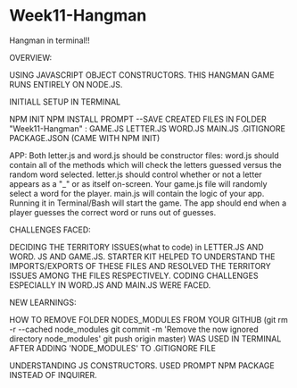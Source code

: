 # Week11-Hangman
Hangman in terminal!!

OVERVIEW:

USING JAVASCRIPT OBJECT CONSTRUCTORS.
THIS HANGMAN GAME RUNS ENTIRELY ON NODE.JS.

INITIALL SETUP IN TERMINAL

NPM INIT
NPM INSTALL PROMPT --SAVE
CREATED FILES IN FOLDER "Week11-Hangman" :
GAME.JS
LETTER.JS
WORD.JS
MAIN.JS
.GITIGNORE
PACKAGE.JSON (CAME WITH NPM INIT)

APP:
Both letter.js and word.js should be constructor files:
word.js should contain all of the methods which will check the letters guessed versus the random word selected.
letter.js should control whether or not a letter appears as a "_" or as itself on-screen.
Your game.js file will randomly select a word for the player.
main.js will contain the logic of your app. Running it in Terminal/Bash will start the game.
The app should end when a player guesses the correct word or runs out of guesses.

CHALLENGES FACED:

DECIDING THE TERRITORY ISSUES(what to code) in LETTER.JS AND WORD. JS AND GAME.JS.
STARTER KIT HELPED TO UNDERSTAND THE IMPORTS/EXPORTS OF THESE FILES AND RESOLVED THE TERRITORY ISSUES AMONG THE FILES RESPECTIVELY.
CODING CHALLENGES ESPECIALLY IN WORD.JS AND MAIN.JS WERE FACED.

NEW LEARNINGS:

HOW TO REMOVE FOLDER NODES_MODULES FROM YOUR GITHUB
(git rm -r --cached node_modules
git commit -m 'Remove the now ignored directory node_modules'
git push origin master) WAS USED IN TERMINAL AFTER ADDING 'NODE_MODULES' TO .GITIGNORE FILE

UNDERSTANDING JS CONSTRUCTORS.
USED PROMPT NPM PACKAGE INSTEAD OF INQUIRER.


